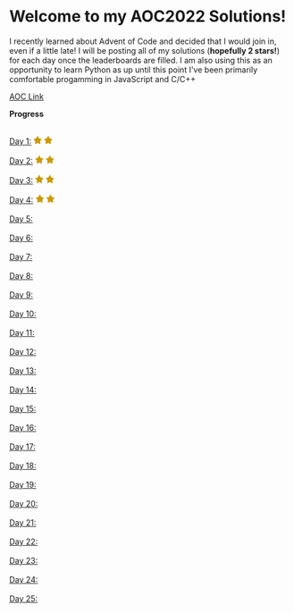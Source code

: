 <h1> Welcome to my AOC2022 Solutions!</h1>
<p>I recently learned about Advent of Code and decided that I would join in, even if a little late! I will be posting all of my solutions (<strong>hopefully 2 stars!</strong>) for each day once the leaderboards are filled. I am also using this as an opportunity to learn Python as up until this point I've been primarily comfortable progamming in JavaScript and C/C++</p>

[AOC Link](https://adventofcode.com/)

<strong>Progress</strong><br></br>

[Day 1:](https://github.com/LogPRose/AOC2022/tree/master/day1) <img src="assets/star.png" alt="drawing" width="15" height="15"/> <img src="assets/star.png" alt="drawing" width="15" height="15"/><br></br>
[Day 2:](https://github.com/LogPRose/AOC2022/tree/master/day2) <img src="assets/star.png" alt="drawing" width="15" height="15"/> <img src="assets/star.png" alt="drawing" width="15" height="15"/><br></br>
[Day 3:](https://github.com/LogPRose/AOC2022/tree/master/day3) <img src="assets/star.png" alt="drawing" width="15" height="15"/> <img src="assets/star.png" alt="drawing" width="15" height="15"/><br></br>
[Day 4:](https://github.com/LogPRose/AOC2022/tree/master/day4) <img src="assets/star.png" alt="drawing" width="15" height="15"/> <img src="assets/star.png" alt="drawing" width="15" height="15"/><br></br>
[Day 5:](https://github.com/LogPRose/AOC2022/tree/master/day5)<br></br>
[Day 6:](https://github.com/LogPRose/AOC2022/tree/master/day6)<br></br>
[Day 7:](https://github.com/LogPRose/AOC2022/tree/master/day7)<br></br>
[Day 8:](https://github.com/LogPRose/AOC2022/tree/master/day8)<br></br>
[Day 9:](https://github.com/LogPRose/AOC2022/tree/master/day9)<br></br>
[Day 10:](https://github.com/LogPRose/AOC2022/tree/master/day10)<br></br>
[Day 11:](https://github.com/LogPRose/AOC2022/tree/master/day11)<br></br>
[Day 12:](https://github.com/LogPRose/AOC2022/tree/master/day12)<br></br>
[Day 13:](https://github.com/LogPRose/AOC2022/tree/master/day13)<br></br>
[Day 14:](https://github.com/LogPRose/AOC2022/tree/master/day14)<br></br>
[Day 15:](https://github.com/LogPRose/AOC2022/tree/master/day15)<br></br>
[Day 16:](https://github.com/LogPRose/AOC2022/tree/master/day16)<br></br>
[Day 17:](https://github.com/LogPRose/AOC2022/tree/master/day17)<br></br>
[Day 18:](https://github.com/LogPRose/AOC2022/tree/master/day18)<br></br>
[Day 19:](https://github.com/LogPRose/AOC2022/tree/master/day19)<br></br>
[Day 20:](https://github.com/LogPRose/AOC2022/tree/master/day20)<br></br>
[Day 21:](https://github.com/LogPRose/AOC2022/tree/master/day21)<br></br>
[Day 22:](https://github.com/LogPRose/AOC2022/tree/master/day22)<br></br>
[Day 23:](https://github.com/LogPRose/AOC2022/tree/master/day23)<br></br>
[Day 24:](https://github.com/LogPRose/AOC2022/tree/master/day24)<br></br>
[Day 25:](https://github.com/LogPRose/AOC2022/tree/master/day25)<br></br>
